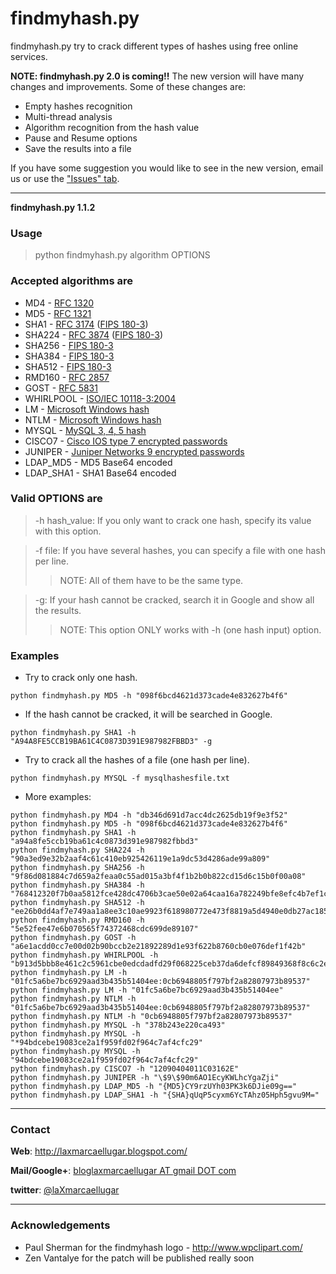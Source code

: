 
# findmyhash.py #

findmyhash.py try to crack different types of hashes using free online services.

**NOTE: findmyhash.py 2.0 is coming!!** The new version will have many changes and improvements. Some of these changes are:

  * Empty hashes recognition
  * Multi-thread analysis
  * Algorithm recognition from the hash value
  * Pause and Resume options
  * Save the results into a file

If you have some suggestion you would like to see in the new version, email us or use the ["Issues" tab](http://code.google.com/p/findmyhash/issues/list).


---


**findmyhash.py 1.1.2**

### Usage ###

> python findmyhash.py algorithm OPTIONS


### Accepted algorithms are ###

  * MD4       - [RFC 1320](http://www.ietf.org/rfc/rfc1320.txt)
  * MD5       - [RFC 1321](http://www.ietf.org/rfc/rfc1321.txt)
  * SHA1      - [RFC 3174](http://www.ietf.org/rfc/rfc3174.txt) ([FIPS 180-3](http://csrc.nist.gov/publications/fips/fips180-3/fips180-3_final.pdf))
  * SHA224    - [RFC 3874](http://www.ietf.org/rfc/rfc3874.txt) ([FIPS 180-3](http://csrc.nist.gov/publications/fips/fips180-3/fips180-3_final.pdf))
  * SHA256    - [FIPS 180-3](http://csrc.nist.gov/publications/fips/fips180-3/fips180-3_final.pdf)
  * SHA384    - [FIPS 180-3](http://csrc.nist.gov/publications/fips/fips180-3/fips180-3_final.pdf)
  * SHA512    - [FIPS 180-3](http://csrc.nist.gov/publications/fips/fips180-3/fips180-3_final.pdf)
  * RMD160    - [RFC 2857](http://www.ietf.org/rfc/rfc2857.txt)
  * GOST      - [RFC 5831](http://www.ietf.org/rfc/rfc5831.txt)
  * WHIRLPOOL - [ISO/IEC 10118-3:2004](http://www.iso.org/iso/iso_catalogue/catalogue_tc/catalogue_detail.htm?csnumber=39876)
  * LM        - [Microsoft Windows hash](http://technet.microsoft.com/en-us/library/dd277300.aspx)
  * NTLM      - [Microsoft Windows hash](http://technet.microsoft.com/en-us/library/dd277300.aspx)
  * MYSQL     - [MySQL 3, 4, 5 hash](http://dev.mysql.com/doc/refman/5.5/en/password-hashing.html)
  * CISCO7    - [Cisco IOS type 7 encrypted passwords](http://www.cisco.com/en/US/tech/tk59/technologies_tech_note09186a00809d38a7.shtml)
  * JUNIPER   - [Juniper Networks $9$ encrypted passwords](http://www.juniper.net/techpubs/en_US/junos10.2/topics/task/configuration/snmpv3-encrypton-type-configuring-junos-nm.html)
  * LDAP\_MD5  - MD5 Base64 encoded
  * LDAP\_SHA1 - SHA1 Base64 encoded


### Valid OPTIONS are ###

> -h hash\_value: If you only want to crack one hash, specify its value with this option.

> -f file: If you have several hashes, you can specify a file with one hash per line.
> > NOTE: All of them have to be the same type.


> -g: If your hash cannot be cracked, search it in Google and show all the results.
> > NOTE: This option ONLY works with -h (one hash input) option.


### Examples ###

  * Try to crack only one hash.
```
python findmyhash.py MD5 -h "098f6bcd4621d373cade4e832627b4f6"
```

  * If the hash cannot be cracked, it will be searched in Google.
```
python findmyhash.py SHA1 -h "A94A8FE5CCB19BA61C4C0873D391E987982FBBD3" -g
```

  * Try to crack all the hashes of a file (one hash per line).
```
python findmyhash.py MYSQL -f mysqlhashesfile.txt
```

  * More examples:
```
python findmyhash.py MD4 -h "db346d691d7acc4dc2625db19f9e3f52"
python findmyhash.py MD5 -h "098f6bcd4621d373cade4e832627b4f6"
python findmyhash.py SHA1 -h "a94a8fe5ccb19ba61c4c0873d391e987982fbbd3"
python findmyhash.py SHA224 -h "90a3ed9e32b2aaf4c61c410eb925426119e1a9dc53d4286ade99a809"
python findmyhash.py SHA256 -h "9f86d081884c7d659a2feaa0c55ad015a3bf4f1b2b0b822cd15d6c15b0f00a08"
python findmyhash.py SHA384 -h "768412320f7b0aa5812fce428dc4706b3cae50e02a64caa16a782249bfe8efc4b7ef1ccb126255d196047dfedf17a0a9"
python findmyhash.py SHA512 -h "ee26b0dd4af7e749aa1a8ee3c10ae9923f618980772e473f8819a5d4940e0db27ac185f8a0e1d5f84f88bc887fd67b143732c304cc5fa9ad8e6f57f50028a8ff"
python findmyhash.py RMD160 -h "5e52fee47e6b070565f74372468cdc699de89107"
python findmyhash.py GOST -h "a6e1acdd0cc7e00d02b90bccb2e21892289d1e93f622b8760cb0e076def1f42b"
python findmyhash.py WHIRLPOOL -h "b913d5bbb8e461c2c5961cbe0edcdadfd29f068225ceb37da6defcf89849368f8c6c2eb6a4c4ac75775d032a0ecfdfe8550573062b653fe92fc7b8fb3b7be8d6"
python findmyhash.py LM -h "01fc5a6be7bc6929aad3b435b51404ee:0cb6948805f797bf2a82807973b89537"
python findmyhash.py LM -h "01fc5a6be7bc6929aad3b435b51404ee"
python findmyhash.py NTLM -h "01fc5a6be7bc6929aad3b435b51404ee:0cb6948805f797bf2a82807973b89537"
python findmyhash.py NTLM -h "0cb6948805f797bf2a82807973b89537"
python findmyhash.py MYSQL -h "378b243e220ca493"
python findmyhash.py MYSQL -h "*94bdcebe19083ce2a1f959fd02f964c7af4cfc29"
python findmyhash.py MYSQL -h "94bdcebe19083ce2a1f959fd02f964c7af4cfc29"
python findmyhash.py CISCO7 -h "12090404011C03162E"
python findmyhash.py JUNIPER -h "\$9\$90m6AO1EcyKWLhcYgaZji"
python findmyhash.py LDAP_MD5 -h "{MD5}CY9rzUYh03PK3k6DJie09g=="
python findmyhash.py LDAP_SHA1 -h "{SHA}qUqP5cyxm6YcTAhz05Hph5gvu9M="
```



---

### Contact ###

**Web**: http://laxmarcaellugar.blogspot.com/

**Mail/Google+**: [bloglaxmarcaellugar AT gmail DOT com](https://plus.google.com/100517723537941701707/posts)

**twitter**: [@laXmarcaellugar](http://twitter.com/#!/laXmarcaellugar)


---

### Acknowledgements ###

  * Paul Sherman for the findmyhash logo - http://www.wpclipart.com/
  * Zen Vantalye for the patch will be published really soon